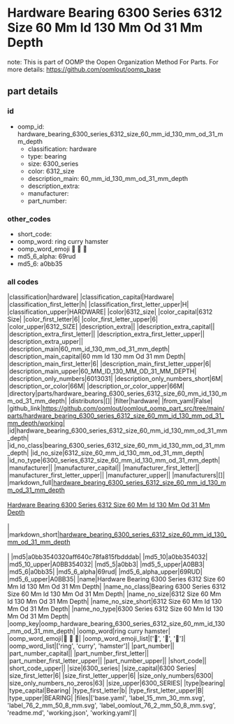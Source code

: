 # Hardware Bearing 6300 Series 6312 Size 60 Mm Id 130 Mm Od 31 Mm Depth  

note: This is part of OOMP the Oopen Organization Method For Parts. For more details: https://github.com/oomlout/oomp_base

##  part details





### id
* oomp_id: hardware_bearing_6300_series_6312_size_60_mm_id_130_mm_od_31_mm_depth
  * classification: hardware
  * type: bearing
  * size: 6300_series
  * color: 6312_size
  * description_main: 60_mm_id_130_mm_od_31_mm_depth
  * description_extra: 
  * manufacturer: 
  * part_number: 

### other_codes
* short_code: 
* oomp_word: ring curry hamster
* oomp_word_emoji :ring: :curry: :hamster:
* md5_6_alpha: 69rud
* md5_6: a0bb35

### all codes 
|classification|hardware|
|classification_capital|Hardware|
|classification_first_letter|h|
|classification_first_letter_upper|H|
|classification_upper|HARDWARE|
|color|6312_size|
|color_capital|6312 Size|
|color_first_letter|6|
|color_first_letter_upper|6|
|color_upper|6312_SIZE|
|description_extra||
|description_extra_capital||
|description_extra_first_letter||
|description_extra_first_letter_upper||
|description_extra_upper||
|description_main|60_mm_id_130_mm_od_31_mm_depth|
|description_main_capital|60 mm Id 130 mm Od 31 mm Depth|
|description_main_first_letter|6|
|description_main_first_letter_upper|6|
|description_main_upper|60_MM_ID_130_MM_OD_31_MM_DEPTH|
|description_only_numbers|6013031|
|description_only_numbers_short|6M|
|description_or_color|66M|
|description_or_color_upper|66M|
|directory|parts/hardware_bearing_6300_series_6312_size_60_mm_id_130_mm_od_31_mm_depth|
|distributors|[]|
|filter|hardware|
|from_yaml|False|
|github_link|https://github.com/oomlout/oomlout_oomp_part_src/tree/main/parts/hardware_bearing_6300_series_6312_size_60_mm_id_130_mm_od_31_mm_depth/working|
|id|hardware_bearing_6300_series_6312_size_60_mm_id_130_mm_od_31_mm_depth|
|id_no_class|bearing_6300_series_6312_size_60_mm_id_130_mm_od_31_mm_depth|
|id_no_size|6312_size_60_mm_id_130_mm_od_31_mm_depth|
|id_no_type|6300_series_6312_size_60_mm_id_130_mm_od_31_mm_depth|
|manufacturer||
|manufacturer_capital||
|manufacturer_first_letter||
|manufacturer_first_letter_upper||
|manufacturer_upper||
|manufacturers|[]|
|markdown_full|[hardware_bearing_6300_series_6312_size_60_mm_id_130_mm_od_31_mm_depth](https://github.com/oomlout/oomlout_oomp_part_src/tree/main/parts/hardware_bearing_6300_series_6312_size_60_mm_id_130_mm_od_31_mm_depth/working)<br>[](https://github.com/oomlout/oomlout_oomp_part_src/tree/main/parts/hardware_bearing_6300_series_6312_size_60_mm_id_130_mm_od_31_mm_depth/working)<br>[Hardware Bearing 6300 Series 6312 Size 60 Mm Id 130 Mm Od 31 Mm Depth](https://github.com/oomlout/oomlout_oomp_part_src/tree/main/parts/hardware_bearing_6300_series_6312_size_60_mm_id_130_mm_od_31_mm_depth/working)<br><br>|
|markdown_short|[hardware_bearing_6300_series_6312_size_60_mm_id_130_mm_od_31_mm_depth](https://github.com/oomlout/oomlout_oomp_part_src/tree/main/parts/hardware_bearing_6300_series_6312_size_60_mm_id_130_mm_od_31_mm_depth/working)<br><br>|
|md5|a0bb3540320aff640c78fa815fbdddab|
|md5_10|a0bb354032|
|md5_10_upper|A0BB354032|
|md5_5|a0bb3|
|md5_5_upper|A0BB3|
|md5_6|a0bb35|
|md5_6_alpha|69rud|
|md5_6_alpha_upper|69RUD|
|md5_6_upper|A0BB35|
|name|Hardware Bearing 6300 Series 6312 Size 60 Mm Id 130 Mm Od 31 Mm Depth|
|name_no_class|Bearing 6300 Series 6312 Size 60 Mm Id 130 Mm Od 31 Mm Depth|
|name_no_size|6312 Size 60 Mm Id 130 Mm Od 31 Mm Depth|
|name_no_size_short|6312 Size 60 Mm Id 130 Mm Od 31 Mm Depth|
|name_no_type|6300 Series 6312 Size 60 Mm Id 130 Mm Od 31 Mm Depth|
|oomp_key|oomp_hardware_bearing_6300_series_6312_size_60_mm_id_130_mm_od_31_mm_depth|
|oomp_word|ring curry hamster|
|oomp_word_emoji|:ring: :curry: :hamster:|
|oomp_word_emoji_list|[':ring:', ':curry:', ':hamster:']|
|oomp_word_list|['ring', 'curry', 'hamster']|
|part_number||
|part_number_capital||
|part_number_first_letter||
|part_number_first_letter_upper||
|part_number_upper||
|short_code||
|short_code_upper||
|size|6300_series|
|size_capital|6300 Series|
|size_first_letter|6|
|size_first_letter_upper|6|
|size_only_numbers|6300|
|size_only_numbers_no_zeros|63|
|size_upper|6300_SERIES|
|type|bearing|
|type_capital|Bearing|
|type_first_letter|b|
|type_first_letter_upper|B|
|type_upper|BEARING|
|files|['base.yaml', 'label_15_mm_30_mm.svg', 'label_76_2_mm_50_8_mm.svg', 'label_oomlout_76_2_mm_50_8_mm.svg', 'readme.md', 'working.json', 'working.yaml']|
